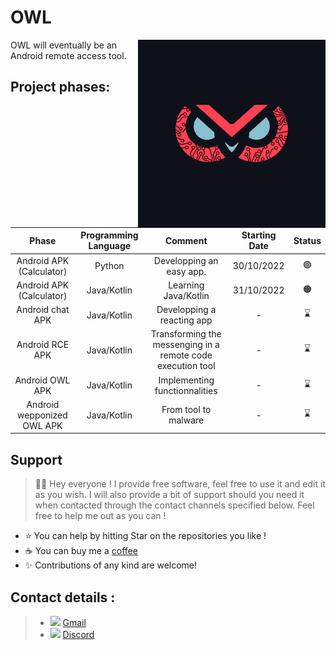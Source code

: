 # OWL

<img src="Logo/OWL.png" align="right" height="300px">

OWL will eventually be an Android remote access tool.

## Project phases:

| Phase | Programming Language | Comment | Starting Date | Status |
| :-: | :-: | :-: | :-: | :-: |
| Android APK (Calculator) | Python | Developping an easy app. | 30/10/2022 | :green_circle: |
| Android APK (Calculator) | Java/Kotlin | Learning Java/Kotlin | 31/10/2022 | :orange_circle: |
| Android chat APK | Java/Kotlin | Developping a reacting app | - | :hourglass: |
| Android RCE APK | Java/Kotlin | Transforming the messenging in a remote code execution tool | - | :hourglass: |
| Android OWL APK | Java/Kotlin | Implementing functionnalities | - | :hourglass: |
| Android wepponized OWL APK | Java/Kotlin | From tool to malware | - | :hourglass: |

## Support

> 👋🏼 Hey everyone ! I provide free software, feel free to use it and edit it as you wish. I will also provide a bit of support should you need it when contacted through the contact channels specified below. Feel free to help me out as you can !

- ⭐️ You can help by hitting Star on the repositories you like !
- ☕️ You can buy me a [coffee](https://www.paypal.com/paypalme/AReppelin)
- ✨ Contributions of any kind are welcome!


## Contact details :


> - <img href="mailto:gavrochebackups@gmail.com" src="https://upload.wikimedia.org/wikipedia/commons/thumb/7/7e/Gmail_icon_%282020%29.svg/2560px-Gmail_icon_%282020%29.svg.png" height="12"> [Gmail](mailto:gavrochebackups@gmail.com)
> - <img href="https://discordapp.com/users/Gavroche#2871" src="https://discord.com/assets/847541504914fd33810e70a0ea73177e.ico" height="12"> [Discord](https://discordapp.com/users/Gavroche#2871)
